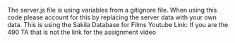 The server.js file is using variables from a gitignore file. When using this code please
account for this by replacing the server data with your own data.
This is using the Sakila Database for Films
Youtube Link: 
If you are the 490 TA that is not the link for the assignment video
